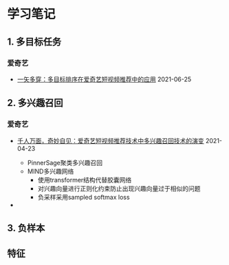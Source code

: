 # 学习笔记

## 1. 多目标任务

### 爱奇艺

+ [一矢多穿：多目标排序在爱奇艺短视频推荐中的应用](https://mp.weixin.qq.com/s/JOQdyQDCFStWXdxTckUa5Q) 2021-06-25


## 2. 多兴趣召回

### 爱奇艺
+ [千人万面，奇妙自见：爱奇艺短视频推荐技术中多兴趣召回技术的演变](https://mp.weixin.qq.com/s/T2G8L820haEbvXgryvEWHg) 2021-04-23
	+ PinnerSage聚类多兴趣召回
	+ MIND多兴趣网络
		+ 使用transformer结构代替胶囊网络
		+ 对兴趣向量进行正则化约束防止出现兴趣向量过于相似的问题
		+ 负采样采用sampled softmax loss

+ 

## 3. 负样本


## 特征
